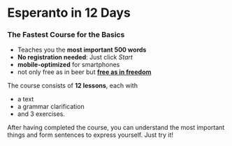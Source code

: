 # Esperanto in 12 Days
### The Fastest Course for the Basics

- Teaches you the **most important 500 words**
- **No registration needed**: Just click *Start*
- **mobile-optimized** for smartphones
- not only free as in beer but **[free as in freedom](https://github.com/Esperanto/kurso-zagreba-metodo)**

The course consists of **12 lessons**, each with

- a text
- a grammar clarification
- and 3 exercises.

After having completed the course, you can understand the most important things and form sentences to express yourself. Just try it!
